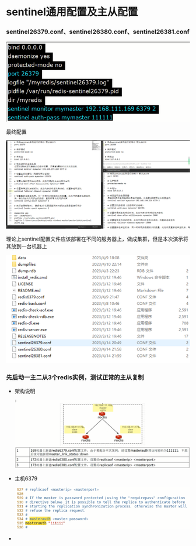# sentinel通用配置及主从配置

### sentinel26379.conf、sentinel26380.conf、sentinel26381.conf

![](images/6.sentinel配置.png)

最终配置

![](images/7.sentinel集群配置.png)

理论上sentinel配置文件应该部署在不同的服务器上，做成集群，但是本次演示将其放到一台机器上

![](images/8.sentinel部署.png)

### 先启动一主二从3个redis实例，测试正常的主从复制

- 架构说明

  ![](images/9.架构说明.png)


- 主机6379

  ![](images/10.主机配置master访问密码.png)

- ​





